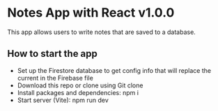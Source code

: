# Notes App with React v1.0.0

This app allows users to write notes that are saved to a database.

## How to start the app

- Set up the Firestore database to get config info that will replace the current in the Firebase file
- Download this repo or clone using Git clone
- Install packages and dependencies: npm i
- Start server (Vite): npm run dev
